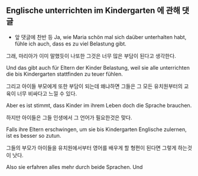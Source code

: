 ## Englische unterrichten im Kindergarten 에 관해 댓글
- 앞 댓글에 찬반 등
Ja, wie Maria schön mal sich daüber unterhalten habt, fühle ich auch, dass es zu viel Belastung gibt.

그래, 마리아가 이미 말했듯이 나또한 그것은 너무 많은 부담이 된다고 생각한다.

Und das gibt auch für Eltern der Kinder Belastung, weil sie alle unterrichten die bis Kindergarten stattfinden zu teuer fühlen.

그리고 아이들 부모에게 또한 부담이 되는데 왜냐하면 그들은 그 모든 유치원부터의 교육이 너무 비싸다고 느낄 수 있다.

Aber es ist stimmt, dass Kinder im ihrem Leben doch die Sprache brauchen.

하지만 아이들은 그들 인생에서 그 언어가 필요한것은 맞다.

Falls ihre Eltern erschwingen, um sie bis Kindergarten Englische zulernen, ist es besser so zutun.

그들의 부모가 아이들을 유치원에서부터 영어를 배우게 할 형편이 된다면 그렇게 하는것이 낫다.

Also sie erfahren alles mehr durch beide Sprachen. Und 